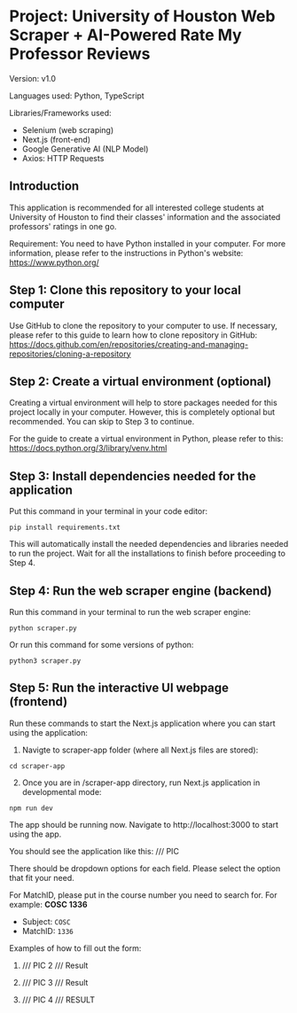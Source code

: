 # Project: University of Houston Web Scraper + AI-Powered Rate My Professor Reviews
Version: v1.0

Languages used: Python, TypeScript

Libraries/Frameworks used:
  - Selenium (web scraping)
  - Next.js (front-end)
  - Google Generative AI (NLP Model)
  - Axios: HTTP Requests

## Introduction

This application is recommended for all interested college students at University of Houston to find their classes' information and the associated professors' ratings in one go. 

Requirement: You need to have Python installed in your computer. For more information, please refer to the instructions in Python's website: https://www.python.org/ 

## Step 1: Clone this repository to your local computer

Use GitHub to clone the repository to your computer to use.
If necessary, please refer to this guide to learn how to clone repository in GitHub: 
https://docs.github.com/en/repositories/creating-and-managing-repositories/cloning-a-repository

## Step 2: Create a virtual environment (optional)
Creating a virtual environment will help to store packages needed for this project locally in your computer. However, this is completely optional but recommended. You can skip to Step 3 to continue.

For the guide to create a virtual environment in Python, please refer to this: https://docs.python.org/3/library/venv.html

## Step 3: Install dependencies needed for the application

Put this command in your terminal in your code editor:
```
pip install requirements.txt
```
This will automatically install the needed dependencies and libraries needed to run the project. Wait for all the installations to finish before proceeding to Step 4.

## Step 4: Run the web scraper engine (backend)

Run this command in your terminal to run the web scraper engine:
```
python scraper.py
```
Or run this command for some versions of python:
```
python3 scraper.py
```

## Step 5: Run the interactive UI webpage (frontend)
Run these commands to start the Next.js application where you can start using the application:

1. Navigte to scraper-app folder (where all Next.js files are stored):
```
cd scraper-app
```
2. Once you are in /scraper-app directory, run Next.js application in developmental mode:
```
npm run dev
```
The app should be running now. Navigate to http://localhost:3000 to start using the app.

You should see the application like this:
/// PIC

There should be dropdown options for each field. Please select the option that fit your need. 

For MatchID, please put in the course number you need to search for. For example: **COSC 1336**
- Subject: ```COSC```
- MatchID: ```1336```
  
Examples of how to fill out the form:
1) /// PIC 2
/// Result

2) /// PIC 3
/// Result

3) /// PIC 4
/// RESULT
